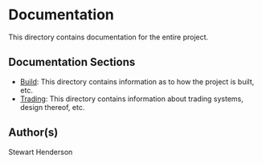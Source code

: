 # Documentation

This directory contains documentation for the entire project.

## Documentation Sections

* [Build](./build):  This directory contains information as to how the project is built, etc.
* [Trading](./trading): This directory contains information about trading systems, design thereof, etc.

## Author(s)

Stewart Henderson